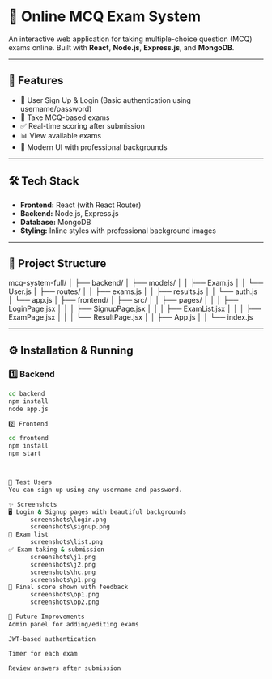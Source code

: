 # 📝 Online MCQ Exam System

An interactive web application for taking multiple-choice question (MCQ) exams online. Built with **React**, **Node.js**, **Express.js**, and **MongoDB**.

---

## 🚀 Features

- 👤 User Sign Up & Login (Basic authentication using username/password)
- 🧠 Take MCQ-based exams
- ✅ Real-time scoring after submission
- 📊 View available exams
- 🎨 Modern UI with professional backgrounds

---

## 🛠️ Tech Stack

- **Frontend:** React (with React Router)
- **Backend:** Node.js, Express.js
- **Database:** MongoDB
- **Styling:** Inline styles with professional background images

---

## 📁 Project Structure

mcq-system-full/
│
├── backend/
│ ├── models/
│ │ ├── Exam.js
│ │ └── User.js
│ ├── routes/
│ │ ├── exams.js
│ │ ├── results.js
│ │ └── auth.js
│ └── app.js
│
├── frontend/
│ ├── src/
│ │ ├── pages/
│ │ │ ├── LoginPage.jsx
│ │ │ ├── SignupPage.jsx
│ │ │ ├── ExamList.jsx
│ │ │ ├── ExamPage.jsx
│ │ │ └── ResultPage.jsx
│ │ ├── App.js
│ │ └── index.js


---

## ⚙️ Installation & Running

### 1️⃣ Backend

```bash
cd backend
npm install
node app.js
   
2️⃣ Frontend

cd frontend
npm install
npm start



🧪 Test Users
You can sign up using any username and password.

✨ Screenshots
🖥️ Login & Signup pages with beautiful backgrounds
      screenshots\login.png
      screenshots\signup.png
📘 Exam list
      screenshots\list.png
✅ Exam taking & submission
      screenshots\j1.png
      screenshots\j2.png
      screenshots\hc.png
      screenshots\p1.png
🏁 Final score shown with feedback
      screenshots\op1.png
      screenshots\op2.png

📌 Future Improvements
Admin panel for adding/editing exams

JWT-based authentication

Timer for each exam

Review answers after submission

